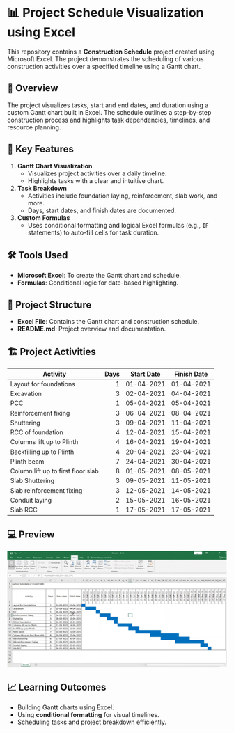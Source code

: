 # 📊 Project Schedule Visualization using Excel

This repository contains a **Construction Schedule** project created using Microsoft Excel. The project demonstrates the scheduling of various construction activities over a specified timeline using a Gantt chart.

## 🚀 Overview
The project visualizes tasks, start and end dates, and duration using a custom Gantt chart built in Excel. The schedule outlines a step-by-step construction process and highlights task dependencies, timelines, and resource planning.

## 📝 Key Features
1. **Gantt Chart Visualization**
   - Visualizes project activities over a daily timeline.
   - Highlights tasks with a clear and intuitive chart.
2. **Task Breakdown**
   - Activities include foundation laying, reinforcement, slab work, and more.
   - Days, start dates, and finish dates are documented.
3. **Custom Formulas**
   - Uses conditional formatting and logical Excel formulas (e.g., `IF` statements) to auto-fill cells for task duration.

## 🛠️ Tools Used
- **Microsoft Excel**: To create the Gantt chart and schedule.
- **Formulas**: Conditional logic for date-based highlighting.

## 📂 Project Structure
- **Excel File**: Contains the Gantt chart and construction schedule.
- **README.md**: Project overview and documentation.

## 🏗️ Project Activities
| **Activity**                      | **Days** | **Start Date** | **Finish Date** |
|----------------------------------|---------:|---------------|----------------|
| Layout for foundations           | 1        | 01-04-2021    | 01-04-2021     |
| Excavation                       | 3        | 02-04-2021    | 04-04-2021     |
| PCC                              | 1        | 05-04-2021    | 05-04-2021     |
| Reinforcement fixing             | 3        | 06-04-2021    | 08-04-2021     |
| Shuttering                       | 3        | 09-04-2021    | 11-04-2021     |
| RCC of foundation                | 4        | 12-04-2021    | 15-04-2021     |
| Columns lift up to Plinth        | 4        | 16-04-2021    | 19-04-2021     |
| Backfilling up to Plinth         | 4        | 20-04-2021    | 23-04-2021     |
| Plinth beam                      | 7        | 24-04-2021    | 30-04-2021     |
| Column lift up to first floor slab | 8       | 01-05-2021    | 08-05-2021     |
| Slab Shuttering                  | 3        | 09-05-2021    | 11-05-2021     |
| Slab reinforcement fixing        | 3        | 12-05-2021    | 14-05-2021     |
| Conduit laying                   | 2        | 15-05-2021    | 16-05-2021     |
| Slab RCC                         | 1        | 17-05-2021    | 17-05-2021     |

## 💻 Preview
![Gantt Chart Preview](./gantt_chart.png)

## 📈 Learning Outcomes
- Building Gantt charts using Excel.
- Using **conditional formatting** for visual timelines.
- Scheduling tasks and project breakdown efficiently.
